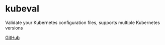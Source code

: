 # kubeval

Validate your Kubernetes configuration files, supports multiple Kubernetes versions

[GitHub](https://github.com/instrumenta/kubeval)
